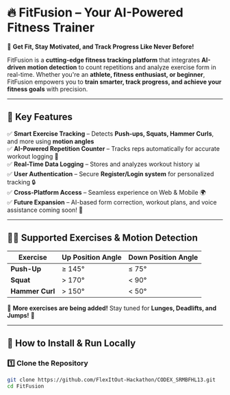 # **🔥 FitFusion – Your AI-Powered Fitness Trainer**  

🚀 **Get Fit, Stay Motivated, and Track Progress Like Never Before!**  

FitFusion is a **cutting-edge fitness tracking platform** that integrates **AI-driven motion detection** to count repetitions and analyze exercise form in real-time. Whether you're an **athlete, fitness enthusiast, or beginner**, FitFusion empowers you to **train smarter, track progress, and achieve your fitness goals** with precision.  

---

## 🎯 **Key Features**  

✅ **Smart Exercise Tracking** – Detects **Push-ups, Squats, Hammer Curls**, and more using **motion angles**  
✅ **AI-Powered Repetition Counter** – Tracks reps automatically for accurate workout logging 🚀  
✅ **Real-Time Data Logging** – Stores and analyzes workout history 📊  
✅ **User Authentication** – Secure **Register/Login system** for personalized tracking 🔒  
✅ **Cross-Platform Access** – Seamless experience on Web & Mobile 🌍  
✅ **Future Expansion** – AI-based form correction, workout plans, and voice assistance coming soon! 🎤  

---

## 🏋️‍♂️ **Supported Exercises & Motion Detection**  

| Exercise      | **Up Position Angle** | **Down Position Angle** |
|--------------|----------------------|----------------------|
| **Push-Up**   | ≥ 145°  | ≤ 75°  |
| **Squat**     | > 170°  | < 90°  |
| **Hammer Curl** | > 150° | < 50°  |

📌 **More exercises are being added!** Stay tuned for **Lunges, Deadlifts, and Jumps!** 🎉  

---

## 🚀 **How to Install & Run Locally**  

### 1️⃣ **Clone the Repository**  
```sh
git clone https://github.com/FlexItOut-Hackathon/CODEX_SRMBFHL13.git
cd FitFusion
